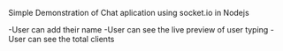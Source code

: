 Simple Demonstration of Chat aplication using socket.io in Nodejs

-User can add their name 
-User can see the live preview of user typing
-User can see the total clients
